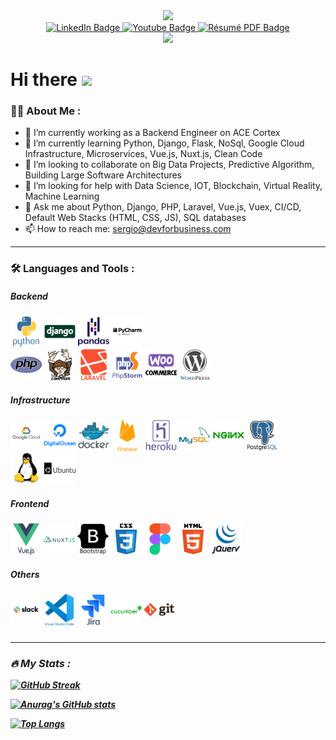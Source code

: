 <div id="header" align="center">
  <img src="https://sergiaoprogramador.github.io/assets/img/Sergio%20Ramos.png" width="100"/>
  <div id="badges">
    <a href="https://www.linkedin.com/in/sergiobarbosaramos/" target="_blank">
      <img src="https://img.shields.io/badge/LinkedIn-blue?style=for-the-badge&logo=linkedin&logoColor=white" alt="LinkedIn Badge"/>
    </a>
    <a href="https://www.youtube.com/channel/UCEFpkUnGBpMKMKJGv2UOOow" target="_blank">
      <img src="https://img.shields.io/badge/YouTube-red?style=for-the-badge&logo=youtube&logoColor=white" alt="Youtube Badge"/>
    </a>
    <a href="https://github.com/sergiaoprogramador/sergiaoprogramador.github.io/blob/master/assets/Sergio%20Ramos%20-%20Perfil.pdf" target="_blank">
      <img src="https://img.shields.io/badge/R%C3%A9sum%C3%A9-informational?style=for-the-badge&logo=DocuSign&logoColor=white" alt="Résumé PDF Badge"/>
    </a>
    <br/>
    <img src="https://komarev.com/ghpvc/?username=sergiaoprogramador&label=PROFILE+VIEWS"/>
  </div>
</div>
<h1> Hi there <img src="https://media.giphy.com/media/hvRJCLFzcasrR4ia7z/giphy.gif" width="30px"/> </h1> 

### :man_technologist: About Me :

- 🔭 I’m currently working as a Backend Engineer on ACE Cortex
- 🌱 I’m currently learning Python, Django, Flask, NoSql, Google Cloud Infrastructure, Microservices, Vue.js, Nuxt.js, Clean Code
- 👯 I’m looking to collaborate on Big Data Projects, Predictive Algorithm, Building Large Software Architectures
- 🤔 I’m looking for help with Data Science, IOT, Blockchain, Virtual Reality, Machine Learning
- 💬 Ask me about Python, Django, PHP, Laravel, Vue.js, Vuex, CI/CD, Default Web Stacks (HTML, CSS, JS), SQL databases
- 📫 How to reach me: sergio@devforbusiness.com

---

### :hammer_and_wrench: Languages and Tools :

<div>
  <h5> Backend </h5>
  <img src="https://github.com/devicons/devicon/blob/master/icons/python/python-original-wordmark.svg" width="50"/> 
  <img src="https://github.com/devicons/devicon/blob/master/icons/django/django-original.svg" width="50"/> 
  <img src="https://github.com/devicons/devicon/blob/master/icons/pandas/pandas-original-wordmark.svg" width="50"/> 
  <img src="https://github.com/devicons/devicon/blob/master/icons/pycharm/pycharm-original-wordmark.svg" width="50"/> 
  <br/>
  <img src="https://github.com/devicons/devicon/blob/master/icons/php/php-original.svg" width="50"/> 
  <img src="https://github.com/devicons/devicon/blob/master/icons/composer/composer-original.svg" width="50"/> 
  <img src="https://github.com/devicons/devicon/blob/master/icons/laravel/laravel-plain-wordmark.svg" width="50"/> 
  <img src="https://github.com/devicons/devicon/blob/master/icons/phpstorm/phpstorm-original-wordmark.svg" width="50"/> 
  <img src="https://github.com/devicons/devicon/blob/master/icons/woocommerce/woocommerce-original-wordmark.svg" width="50"/>
  <img src="https://github.com/devicons/devicon/blob/master/icons/wordpress/wordpress-original.svg" width="50"/>
<div/>
<div>
  <h5> Infrastructure </h5>
  <img src="https://github.com/devicons/devicon/blob/master/icons/googlecloud/googlecloud-original-wordmark.svg" width="50"/> 
  <img src="https://github.com/devicons/devicon/blob/master/icons/digitalocean/digitalocean-original-wordmark.svg" width="50"/>
  <img src="https://github.com/devicons/devicon/blob/master/icons/docker/docker-original-wordmark.svg" width="50"/>
  <img src="https://github.com/devicons/devicon/blob/master/icons/firebase/firebase-plain-wordmark.svg" width="50"/>
  <img src="https://github.com/devicons/devicon/blob/master/icons/heroku/heroku-original-wordmark.svg" width="50"/>
  <img src="https://github.com/devicons/devicon/blob/master/icons/mysql/mysql-original-wordmark.svg" width="50"/>
  <img src="https://github.com/devicons/devicon/blob/master/icons/nginx/nginx-original.svg" width="50"/>
  <img src="https://github.com/devicons/devicon/blob/master/icons/postgresql/postgresql-original-wordmark.svg" width="50"/>
  <br/>
  <img src="https://github.com/devicons/devicon/blob/master/icons/linux/linux-original.svg" width="50"/>
  <img src="https://github.com/devicons/devicon/blob/master/icons/ubuntu/ubuntu-plain-wordmark.svg" width="50"/> 
<div/>
<div>
  <h5> Frontend <h5/>
  <img src="https://github.com/devicons/devicon/blob/master/icons/vuejs/vuejs-original-wordmark.svg" width="50"/> 
  <img src="https://github.com/devicons/devicon/blob/master/icons/nuxtjs/nuxtjs-original-wordmark.svg" width="50"/> 
  <img src="https://github.com/devicons/devicon/blob/master/icons/bootstrap/bootstrap-plain-wordmark.svg" width="50"/> 
  <img src="https://github.com/devicons/devicon/blob/master/icons/css3/css3-original-wordmark.svg" width="50"/> 
  <img src="https://github.com/devicons/devicon/blob/master/icons/figma/figma-original.svg" width="50"/> 
  <img src="https://github.com/devicons/devicon/blob/master/icons/html5/html5-original-wordmark.svg" width="50"/> 
  <img src="https://github.com/devicons/devicon/blob/master/icons/jquery/jquery-original-wordmark.svg" width="50"/>
<div/>
<div>
  <h5> Others <h5/>
  <img src="https://github.com/devicons/devicon/blob/master/icons/slack/slack-original-wordmark.svg" width="50"/> 
  <img src="https://github.com/devicons/devicon/blob/master/icons/vscode/vscode-original-wordmark.svg" width="50"/> 
  <img src="https://github.com/devicons/devicon/blob/master/icons/jira/jira-original-wordmark.svg" width="50"/>
  <img src="https://github.com/devicons/devicon/blob/master/icons/cucumber/cucumber-plain-wordmark.svg" width="50"/>
  <img src="https://github.com/devicons/devicon/blob/master/icons/git/git-original-wordmark.svg" width="50"/>
</div>

---

### :fire: My Stats :

[![GitHub Streak](http://github-readme-streak-stats.herokuapp.com?user=sergiaoprogramador&theme=github-dark&hide_border=true&date_format=j%20M%5B%20Y%5D)](https://git.io/streak-stats)
  
[![Anurag's GitHub stats](https://github-readme-stats.vercel.app/api?username=sergiaoprogramador&hide=prs,issues,contribs&count_private=true&show_icons=true&theme=github_dark)](https://github.com/anuraghazra/github-readme-stats)
  
[![Top Langs](https://github-readme-stats.vercel.app/api/top-langs/?username=sergiaoprogramador&layout=compact)](https://github.com/anuraghazra/github-readme-stats)
